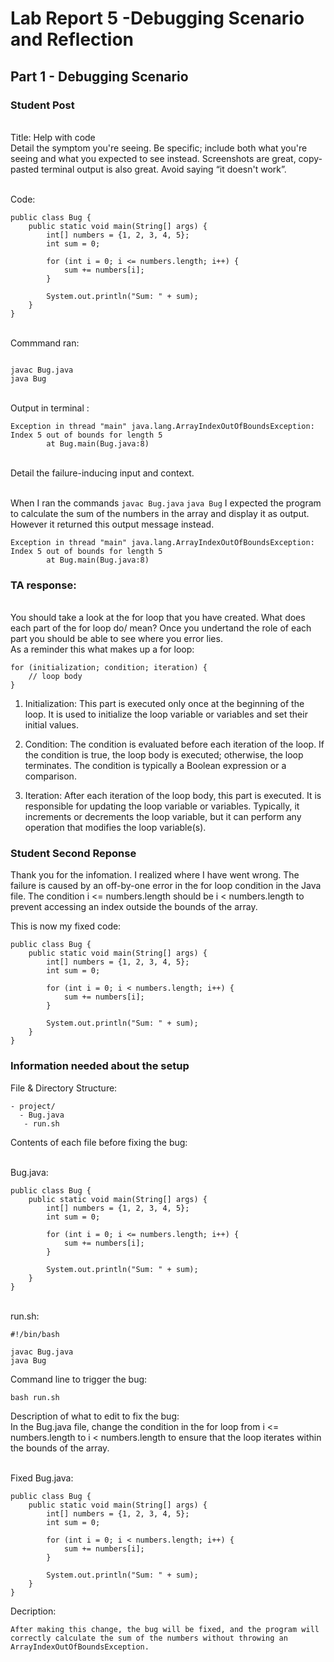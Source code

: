 # Lab Report 5 -Debugging Scenario and Reflection 

## Part 1 - Debugging Scenario 

### Student Post
<br /> Title: Help with code 
<br /> Detail the symptom you're seeing. Be specific; include both what you're seeing and what you expected to see instead. Screenshots are great, copy-pasted terminal output is also great. Avoid saying “it doesn't work”.

<br /> Code: 

```
public class Bug {
    public static void main(String[] args) {
        int[] numbers = {1, 2, 3, 4, 5};
        int sum = 0;
        
        for (int i = 0; i <= numbers.length; i++) {
            sum += numbers[i];
        }
        
        System.out.println("Sum: " + sum);
    }
}

```

<br /> Commmand ran: 

```

javac Bug.java
java Bug

```




<br /> Output in terminal : 

```
Exception in thread "main" java.lang.ArrayIndexOutOfBoundsException: Index 5 out of bounds for length 5
        at Bug.main(Bug.java:8)
```


<br /> Detail the failure-inducing input and context.

<br /> When I ran the commands `javac Bug.java`  `java Bug`  I expected the program to calculate the sum of the numbers in the array and display it as output. However it returned this output message instead. 

```
Exception in thread "main" java.lang.ArrayIndexOutOfBoundsException: Index 5 out of bounds for length 5
        at Bug.main(Bug.java:8)
```


### TA response: 
<br /> You should take a look at the for loop that you have created. What does each part of the for loop do/ mean? Once you undertand the role of each part
you should be able to see where you error lies. 
<br /> As a reminder this what makes up a for loop: 
```
for (initialization; condition; iteration) {
    // loop body
}

```
1. Initialization: This part is executed only once at the beginning of the loop. It is used to initialize the loop variable or variables and set their initial values.

2. Condition: The condition is evaluated before each iteration of the loop. If the condition is true, the loop body is executed; otherwise, the loop terminates. The condition is typically a Boolean expression or a comparison.

3. Iteration: After each iteration of the loop body, this part is executed. It is responsible for updating the loop variable or variables. Typically, it increments or decrements the loop variable, but it can perform any operation that modifies the loop variable(s).

### Student Second Reponse 

Thank you for the infomation. I realized where I have went wrong. The failure is caused by an off-by-one error in the for loop condition in the Java file. The condition i <= numbers.length should be i < numbers.length to prevent accessing an index outside the bounds of the array.

This is now my fixed code: 

```
public class Bug {
    public static void main(String[] args) {
        int[] numbers = {1, 2, 3, 4, 5};
        int sum = 0;
        
        for (int i = 0; i < numbers.length; i++) {
            sum += numbers[i];
        }
        
        System.out.println("Sum: " + sum);
    }
}

```
### Information needed about the setup

File & Directory Structure:
```
- project/
  - Bug.java
   - run.sh
```

Contents of each file before fixing the bug:

<br /> Bug.java:
```
public class Bug {
    public static void main(String[] args) {
        int[] numbers = {1, 2, 3, 4, 5};
        int sum = 0;
        
        for (int i = 0; i <= numbers.length; i++) {
            sum += numbers[i];
        }
        
        System.out.println("Sum: " + sum);
    }
}
```
<br /> run.sh:
```
#!/bin/bash

javac Bug.java
java Bug

```

Command line to trigger the bug:

```
bash run.sh

```

Description of what to edit to fix the bug:
<br /> In the Bug.java file, change the condition in the for loop from i <= numbers.length to i < numbers.length to ensure that the loop iterates within the bounds of the array.

<br /> Fixed Bug.java:
```
public class Bug {
    public static void main(String[] args) {
        int[] numbers = {1, 2, 3, 4, 5};
        int sum = 0;
        
        for (int i = 0; i < numbers.length; i++) {
            sum += numbers[i];
        }
        
        System.out.println("Sum: " + sum);
    }
}
```

Decription: 
```
After making this change, the bug will be fixed, and the program will correctly calculate the sum of the numbers without throwing an ArrayIndexOutOfBoundsException.
```
